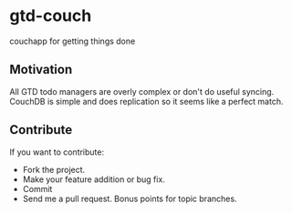 # gtd-couch
couchapp for getting things done

## Motivation
All GTD todo managers are overly complex or don't do useful syncing. CouchDB is simple
and does replication so it seems like a perfect match.

## Contribute
If you want to contribute:

- Fork the project.
- Make your feature addition or bug fix.
- Commit
- Send me a pull request. Bonus points for topic branches.
